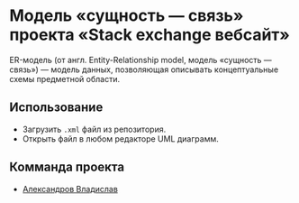 # Модель «сущность — связь» проекта «Stack exchange вебсайт»
ER-модель (от англ. Entity-Relationship model, модель «сущность — связь») — модель данных, позволяющая описывать концептуальные схемы предметной области.
## Использование
- Загрузить `.xml` файл из репозитория.
- Открыть файл в любом редакторе UML диаграмм.
## Комманда проекта
- [Александров Владислав](https://vk.com/liarcake)